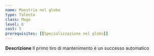 ```yaml
---
name: Maestria nel globo
type: Talento
class: Mago
level: 6
cost: 5
prerequisites: [[Specializzazione nel globo]]
---
```


**Descrizione**
Il primo tiro di mantenimento è un successo automatico